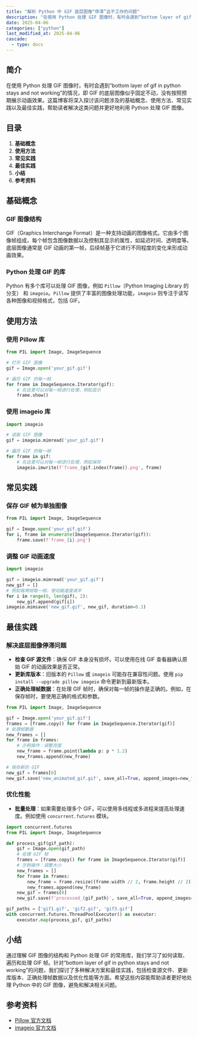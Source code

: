 ```yaml
---
title: "解析 Python 中 GIF 底层图像“停滞”且不工作的问题"
description: "在使用 Python 处理 GIF 图像时，有时会遇到“bottom layer of gif in python stays and not working”的情况，即 GIF 的底层图像似乎固定不动，没有按照预期展示动画效果。这篇博客将深入探讨该问题涉及的基础概念、使用方法、常见实践以及最佳实践，帮助读者解决这类问题并更好地利用 Python 处理 GIF 图像。"
date: 2025-04-06
categories: ["python"]
last_modified_at: 2025-04-06
cascade:
  - type: docs
---
```



## 简介
在使用 Python 处理 GIF 图像时，有时会遇到“bottom layer of gif in python stays and not working”的情况，即 GIF 的底层图像似乎固定不动，没有按照预期展示动画效果。这篇博客将深入探讨该问题涉及的基础概念、使用方法、常见实践以及最佳实践，帮助读者解决这类问题并更好地利用 Python 处理 GIF 图像。

<!-- more -->
## 目录
1. **基础概念**
2. **使用方法**
3. **常见实践**
4. **最佳实践**
5. **小结**
6. **参考资料**

## 基础概念
### GIF 图像结构
GIF（Graphics Interchange Format）是一种支持动画的图像格式。它由多个图像帧组成，每个帧包含图像数据以及控制其显示的属性，如延迟时间、透明度等。底层图像通常是 GIF 动画的第一帧，后续帧基于它进行不同程度的变化来形成动画效果。

### Python 处理 GIF 的库
Python 有多个库可以处理 GIF 图像，例如 `Pillow`（Python Imaging Library 的分支） 和 `imageio`。`Pillow` 提供了丰富的图像处理功能，`imageio` 则专注于读写各种图像和视频格式，包括 GIF。

## 使用方法
### 使用 Pillow 库
```python
from PIL import Image, ImageSequence

# 打开 GIF 图像
gif = Image.open('your_gif.gif')

# 遍历 GIF 的每一帧
for frame in ImageSequence.Iterator(gif):
    # 在这里可以对每一帧进行处理，例如显示
    frame.show()
```
### 使用 imageio 库
```python
import imageio

# 读取 GIF 图像
gif = imageio.mimread('your_gif.gif')

# 遍历 GIF 的每一帧
for frame in gif:
    # 在这里可以对每一帧进行处理，例如保存
    imageio.imwrite(f'frame_{gif.index(frame)}.png', frame)
```

## 常见实践
### 保存 GIF 帧为单独图像
```python
from PIL import Image, ImageSequence

gif = Image.open('your_gif.gif')
for i, frame in enumerate(ImageSequence.Iterator(gif)):
    frame.save(f'frame_{i}.png')
```
### 调整 GIF 动画速度
```python
import imageio

gif = imageio.mimread('your_gif.gif')
new_gif = []
# 例如每两帧取一帧，使动画速度减半
for i in range(0, len(gif), 2):
    new_gif.append(gif[i])
imageio.mimsave('new_gif.gif', new_gif, duration=0.1)
```

## 最佳实践
### 解决底层图像停滞问题
 - **检查 GIF 源文件**：确保 GIF 本身没有损坏。可以使用在线 GIF 查看器确认原始 GIF 的动画效果是否正常。
 - **更新库版本**：旧版本的 `Pillow` 或 `imageio` 可能存在兼容性问题。使用 `pip install --upgrade pillow imageio` 命令更新到最新版本。
 - **正确处理帧数据**：在处理 GIF 帧时，确保对每一帧的操作是正确的。例如，在保存帧时，要使用正确的格式和参数。
```python
from PIL import Image, ImageSequence

gif = Image.open('your_gif.gif')
frames = [frame.copy() for frame in ImageSequence.Iterator(gif)]
# 处理帧数据
new_frames = []
for frame in frames:
    # 示例操作：调整亮度
    new_frame = frame.point(lambda p: p * 1.2)
    new_frames.append(new_frame)

# 保存新的 GIF
new_gif = frames[0]
new_gif.save('new_animated_gif.gif', save_all=True, append_images=new_frames[1:], duration=gif.info['duration'])
```

### 优化性能
 - **批量处理**：如果需要处理多个 GIF，可以使用多线程或多进程来提高处理速度。例如使用 `concurrent.futures` 模块。
```python
import concurrent.futures
from PIL import Image, ImageSequence

def process_gif(gif_path):
    gif = Image.open(gif_path)
    # 处理 GIF 帧
    frames = [frame.copy() for frame in ImageSequence.Iterator(gif)]
    # 示例操作：调整大小
    new_frames = []
    for frame in frames:
        new_frame = frame.resize((frame.width // 2, frame.height // 2))
        new_frames.append(new_frame)
    new_gif = frames[0]
    new_gif.save(f'processed_{gif_path}', save_all=True, append_images=new_frames[1:], duration=gif.info['duration'])

gif_paths = ['gif1.gif', 'gif2.gif', 'gif3.gif']
with concurrent.futures.ThreadPoolExecutor() as executor:
    executor.map(process_gif, gif_paths)
```

## 小结
通过理解 GIF 图像的结构和 Python 处理 GIF 的常用库，我们学习了如何读取、遍历和处理 GIF 帧。针对“bottom layer of gif in python stays and not working”的问题，我们探讨了多种解决方案和最佳实践，包括检查源文件、更新库版本、正确处理帧数据以及优化性能等方面。希望这些内容能帮助读者更好地处理 Python 中的 GIF 图像，避免和解决相关问题。

## 参考资料
- [Pillow 官方文档](https://pillow.readthedocs.io/en/stable/)
- [imageio 官方文档](https://imageio.readthedocs.io/en/stable/)